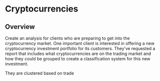 # Cryptocurrencies

## Overview
Create an analysis for clients who are preparing to get into the cryptocurrency market. One important client is interested in offering a new cryptocurrency investment portfolio for its customers. They’ve requested a report that includes what cryptocurrencies are on the trading market and how they could be grouped to create a classification system for this new investment.

They are clustered based on trade